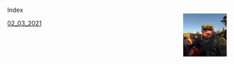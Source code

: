 Index         
<img align="right" width="100" height="100" src="./images/beast.jpg">

[02_03_2021](2_3_21.md)

